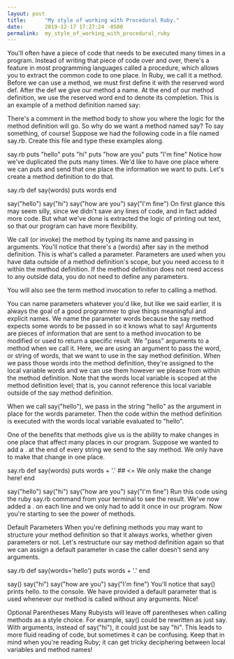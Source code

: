 ```yaml
---
layout: post
title:      "My style of working with Procedural Ruby."
date:       2019-12-17 17:27:24 -0500
permalink:  my_style_of_working_with_procedural_ruby
---
```




You'll often have a piece of code that needs to be executed many times in a program. Instead of writing that piece of code over and over, there's a feature in most programming languages called a procedure, which allows you to extract the common code to one place. In Ruby, we call it a method. Before we can use a method, we must first define it with the reserved word def. After the def we give our method a name. At the end of our method definition, we use the reserved word end to denote its completion. This is an example of a method definition named say:


There's a comment in the method body to show you where the logic for the method definition will go. So why do we want a method named say? To say something, of course! Suppose we had the following code in a file named say.rb. Create this file and type these examples along.

say.rb
puts "hello"
puts "hi"
puts "how are you"
puts "I'm fine"
Notice how we've duplicated the puts many times. We'd like to have one place where we can puts and send that one place the information we want to puts. Let's create a method definition to do that.

say.rb
def say(words)
  puts words
end

say("hello")
say("hi")
say("how are you")
say("I'm fine")
On first glance this may seem silly, since we didn't save any lines of code, and in fact added more code. But what we've done is extracted the logic of printing out text, so that our program can have more flexibility.

We call (or invoke) the method by typing its name and passing in arguments. You'll notice that there's a (words) after say in the method definition. This is what's called a parameter. Parameters are used when you have data outside of a method definition's scope, but you need access to it within the method definition. If the method definition does not need access to any outside data, you do not need to define any parameters.

You will also see the term method invocation to refer to calling a method.

You can name parameters whatever you'd like, but like we said earlier, it is always the goal of a good programmer to give things meaningful and explicit names. We name the parameter words because the say method expects some words to be passed in so it knows what to say! Arguments are pieces of information that are sent to a method invocation to be modified or used to return a specific result. We "pass" arguments to a method when we call it. Here, we are using an argument to pass the word, or string of words, that we want to use in the say method definition. When we pass those words into the method definition, they're assigned to the local variable words and we can use them however we please from within the method definition. Note that the words local variable is scoped at the method definition level; that is, you cannot reference this local variable outside of the say method definition.

When we call say("hello"), we pass in the string "hello" as the argument in place for the words parameter. Then the code within the method definition is executed with the words local variable evaluated to "hello".

One of the benefits that methods give us is the ability to make changes in one place that affect many places in our program. Suppose we wanted to add a . at the end of every string we send to the say method. We only have to make that change in one place.

say.rb
def say(words)
  puts words + '.'    ## <= We only make the change here!
end

say("hello")
say("hi")
say("how are you")
say("I'm fine")
Run this code using the ruby say.rb command from your terminal to see the result. We've now added a . on each line and we only had to add it once in our program. Now you're starting to see the power of methods.

Default Parameters
When you're defining methods you may want to structure your method definition so that it always works, whether given parameters or not. Let's restructure our say method definition again so that we can assign a default parameter in case the caller doesn't send any arguments.

say.rb
def say(words='hello')
  puts words + '.'
end

say()
say("hi")
say("how are you")
say("I'm fine")
You'll notice that say() prints hello. to the console. We have provided a default parameter that is used whenever our method is called without any arguments. Nice!

Optional Parentheses
Many Rubyists will leave off parentheses when calling methods as a style choice. For example, say() could be rewritten as just say. With arguments, instead of say("hi"), it could just be say "hi". This leads to more fluid reading of code, but sometimes it can be confusing. Keep that in mind when you're reading Ruby; it can get tricky deciphering between local variables and method names!


